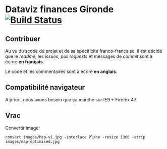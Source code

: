 # Dataviz finances Gironde [![Build Status](https://travis-ci.org/dtc-innovation/dataviz-finances-gironde.svg?branch=master)](https://travis-ci.org/dtc-innovation/dataviz-finances-gironde)

## Contribuer

Au vu du scope du projet et de sa spécificité franco-française, il est décidé que le *readme*, les *issues*, *pull requests* et messages de *commit* sont à écrire **en français**.

Le code et les commentaires sont à écrire **en anglais**.

## Compatibilité navigateur

A priori, nous avons besoin que ça marche sur IE9 + Firefox 47.


## Vrac

Convertir image:
````
convert images/Map-v1.jpg -interlace Plane -resize 1300 -strip images/map-optimised.jpg
````